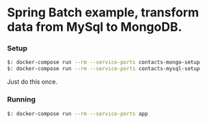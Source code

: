 # Spring Batch example, transform data from MySql to MongoDB.

### Setup
```bash
$: docker-compose run --rm --service-ports contacts-mongo-setup
$: docker-compose run --rm --service-ports contacts-mysql-setup
```
Just do this once.

### Running
```bash
$: docker-compose run --rm --service-ports app
```